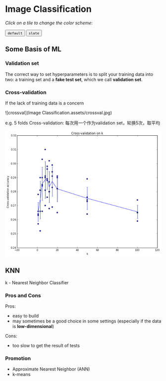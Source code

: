 # Image Classification

_Click on a tile to change the color scheme_:

<div class="tx-switch">
  <button data-md-color-scheme="default"><code>default</code></button>
  <button data-md-color-scheme="slate"><code>slate</code></button>
</div>

<script>
  var buttons = document.querySelectorAll("button[data-md-color-scheme]")
  buttons.forEach(function(button) {
    button.addEventListener("click", function() {
      var attr = this.getAttribute("data-md-color-scheme")
      document.body.setAttribute("data-md-color-scheme", attr)
      var name = document.querySelector("#__code_0 code span:nth-child(7)")
      name.textContent = attr
    })
  })
</script>

## Some Basis of ML

### Validation set

The correct way to set hyperparameters is to split your training data into two: a training set and a **fake test set**, which we call **validation set**.

### Cross-validation

If the lack of training data is a concern

![crossval](Image Classification.assets/crossval.jpg)

e.g. 5 folds Cross-validation: 每次用一个作为validation set，轮换5次，取平均

![cvplot](Image%20Classification.assets/cvplot.png)

## KNN

k - Nearest Neighbor Classifier

### Pros and Cons

Pros:

- easy to build
- may sometimes be a good choice in some settings (especially if the data is **low-dimensional**)

Cons:

- too slow to get the result of tests

### Promotion

- Approximate Nearest Neighbor (ANN)
- k-means





